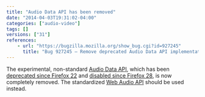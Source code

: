```yaml
---
title: "Audio Data API has been removed"
date: "2014-04-03T19:31:02-04:00"
categories: ["audio-video"]
tags: []
versions: ["31"]
references:
    - url: "https://bugzilla.mozilla.org/show_bug.cgi?id=927245"
      title: "Bug 927245 – Remove deprecated Audio Data API implementation"
---
```

The experimental, non-standard [Audio Data API](https://developer.mozilla.org/docs/Introducing_the_Audio_API_Extension), which has been [deprecated since Firefox 22](https://www.fxsitecompat.com/en-CA/docs/2013/audio-data-api-has-been-deprecated/) and [disabled since Firefox 28](https://www.fxsitecompat.com/en-CA/docs/2013/audio-data-api-has-been-disabled/), is now completely removed. The standardized [Web Audio API](https://developer.mozilla.org/docs/Web_Audio_API) should be used instead.
